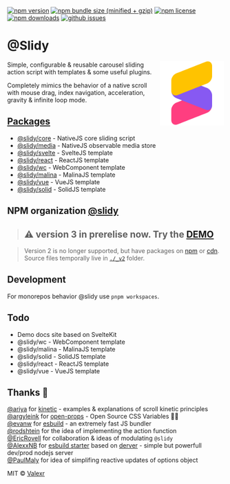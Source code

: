 [![npm version](https://img.shields.io/npm/v/@slidy/core)](https://www.npmjs.com/package/@slidy/core)
[![npm bundle size (minified + gzip)](https://img.shields.io/bundlephobia/minzip/@slidy/core)](https://bundlephobia.com/package/@slidy/core)
[![npm license](https://img.shields.io/npm/l/@slidy/core)](https://www.npmjs.com/package/@slidy/core)
[![npm downloads](https://img.shields.io/npm/dt/@slidy/core)](https://www.npmjs.com/package/@slidy/core)
[![github issues](https://img.shields.io/github/issues/valexr/slidy)](https://github.com/Valexr/slidy/issues)

# @Slidy

<img align="right" width="150" src="Slidy.png"> Simple, configurable & reusable carousel sliding action script with templates & some useful plugins.

Сompletely mimics the behavior of a native scroll with mouse drag, index navigation, acceleration, gravity & infinite loop mode.

## [Packages](https://github.com/Valexr/slidy/tree/master/packages)

- [@slidy/core](https://github.com/Valexr/slidy/tree/master/packages/core) - NativeJS core sliding script
- [@slidy/media](https://github.com/Valexr/slidy/tree/master/packages/media) - NativeJS observable media store
- [@slidy/svelte](https://github.com/Valexr/slidy/tree/master/packages/svelte) - SvelteJS template
- [@slidy/react](https://github.com/Valexr/slidy/tree/master/packages/react) - ReactJS template
- [@slidy/wc](https://github.com/Valexr/slidy/tree/master/packages/wc) - WebComponent template
- [@slidy/malina](https://github.com/Valexr/slidy/tree/master/packages/malina) - MalinaJS template
- [@slidy/vue](https://github.com/Valexr/slidy/tree/master/packages/vue) - VueJS template
- [@slidy/solid](https://github.com/Valexr/slidy/tree/master/packages/solid) - SolidJS template

## NPM organization [@slidy](https://www.npmjs.com/org/slidy)

> ## ⚠️ version 3 in prerelise now. Try the [DEMO](https://slidy-core.surge.sh/)

> Version 2 is no longer supported, but have packages on [npm](https://www.npmjs.com/package/svelte-slidy) or [cdn](https://unpkg.com/browse/svelte-slidy@2.8.7/).  
Source files temporally live in [`./_v2`](https://github.com/Valexr/slidy/tree/master/_v2) folder.

## Development

For monorepos behavior @slidy use `pnpm workspaces`.

## Todo

-   Demo docs site based on SvelteKit
-   @slidy/wc - WebComponent template
-   @slidy/malina - MalinaJS template
-   @slidy/solid - SolidJS template
-   @slidy/react - ReactJS template
-   @slidy/vue - VueJS template

## Thanks 🎉

[@ariya](https://github.com/ariya) for [kinetic](https://github.com/ariya/kinetic) - examples & explanations of scroll kinetic principles  
[@argyleink](https://github.com/argyleink) for [open-props](https://github.com/argyleink/open-props) - Open Source CSS Variables 👍🏻  
[@evanw](https://github.com/evanw) for [esbuild](https://github.com/evanw/esbuild) - an extremely fast JS bundler  
[@rodshtein](https://github.com/rodshtein) for the idea of implementing the action function  
[@EricRovell](https://github.com/EricRovell) for collaboration & ideas of modulating `@slidy`  
[@AlexxNB](https://github.com/AlexxNB) for [esbuild starter](https://github.com/AlexxNB/svelte-esbuild-starter) based on [derver](https://github.com/AlexxNB/derver) - simple but powerfull dev/prod nodejs server  
[@PaulMaly](https://github.com/PaulMaly) for idea of simplifing reactive updates of options object  

MIT &copy; [Valexr](https://github.com/Valexr)
